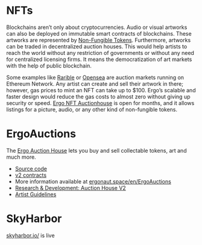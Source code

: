 # NFTs

Blockchains aren’t only about cryptocurrencies. Audio or visual artworks can also be deployed on immutable smart contracts of blockchains. These artworks are represented by [Non-Fungible Tokens](https://en.wikipedia.org/wiki/Non-fungible_token). Furthermore, artworks can be traded in decentralized auction houses. This would help artists to reach the world without any restriction of governments or without any need for centralized licensing firms. It means the democratization of art markets with the help of public blockchain.

Some examples like [Rarible](https://rarible.com/) or [Opensea](https://opensea.io/) are auction markets running on Ethereum Network. Any artist can create and sell their artwork in there; however, gas prices to mint an NFT can take up to $100. Ergo’s scalable and faster design would reduce the gas costs to almost zero without giving up security or speed. [Ergo NFT Auctionhouse](https://ergoauctions.org/#/auction/active?type=picture) is open for months, and it allows listings for a picture, audio, or any other kind of non-fungible tokens.



# ErgoAuctions

The [Ergo Auction House](http://ergoauctions.org/#/auction/active) lets you buy and sell collectable tokens, art and much more.

- [Source code](https://github.com/anon-real/ErgoAuctionHouse)
- [v2 contracts](https://github.com/ergoplatform/eips/pull/39/files)
- More information available at [ergonaut.space/en/ErgoAuctions](https://ergonaut.space/en/ErgoAuctions)
- [Research & Development: Auction House V2](https://www.ergoforum.org/t/auction-house-v2/2931)
- [Artist Guidelines](https://www.ergoforum.org/t/artist-guideline/2929)

# SkyHarbor

[skyharbor.io/](https://www.skyharbor.io/) is live